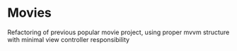 # Movies
Refactoring of previous popular movie project, using proper mvvm structure with minimal view controller responsibility 
